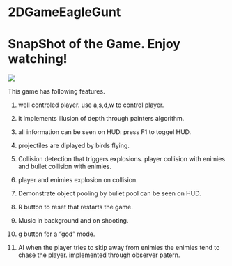 

# 2DGameEagleGunt

# SnapShot of the Game. Enjoy watching!

![](pratyush10fps.gif)




This game has following features.

1.  well controled player. use a,s,d,w to control player.

2.  it implements illusion of depth through painters algorithm.

3.  all information can be seen on HUD. press F1 to toggel HUD.

4.  projectiles are diplayed by birds flying.

5.  Collision detection that triggers explosions. player collision with enimies and bullet collision with enimies.

6.  player and enimies explosion on collision.

7.  Demonstrate object pooling by bullet pool can be seen on HUD.

8.  R button to reset that restarts the game.

9.  Music in background and on shooting.

10. g button for  a “god” mode.

11. AI when the player tries to skip away from enimies the enimies tend to chase the player. implemented through observer patern.


